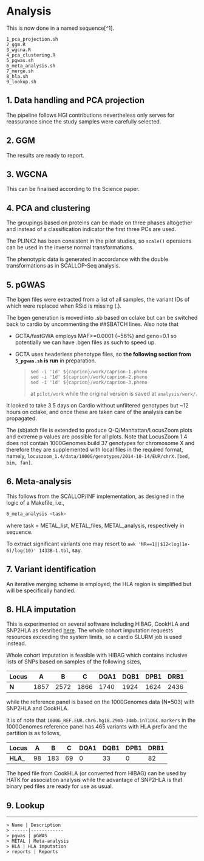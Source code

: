 # Analysis

This is now done in a named sequence[^1].

```
1_pca_projection.sh
2_ggm.R
3_wgcna.R
4_pca_clustering.R
5_pgwas.sh
6_meta_analysis.sh
7_merge.sh
8_hla.sh
9_lookup.sh
```

## 1. Data handling and PCA projection

The pipeline follows HGI contributions nevertheless only serves for reassurance since the study samples were carefully selected. 

## 2. GGM

The results are ready to report.

## 3. WGCNA

This can be finalised according to the Science paper.

## 4. PCA and clustering

The groupings based on proteins can be made on three phases altogether and instead of a classification indicator the first three PCs are used.

The PLINK2 has been consistent in the pilot studies, so `scale()` operaions can be used in the inverse normal transformations.

The phenotypic data is generated in accordance with the double transformations as in SCALLOP-Seq analysis.

## 5. pGWAS

The bgen files were extracted from a list of all samples, the variant IDs of which were replaced when RSid is missing (.).

The bgen generation is moved into .sb based on cclake but can be switched back to cardio by uncommenting the ##SBATCH lines. Also note that

* GCTA/fastGWA employs MAF>=0.0001 (~56%) and geno=0.1 so potentially we can have .bgen files as such to speed up.
* GCTA uses headerless phenotype files, so **the following section from `5_pgwas.sh` is run** in preparation.

    >```
    >sed -i '1d' ${caprion}/work/caprion-1.pheno
    >sed -i '1d' ${caprion}/work/caprion-2.pheno
    >sed -i '1d' ${caprion}/work/caprion-3.pheno
    >```
    >
    >at `pilot/work` while the original version is saved at `analysis/work/`.

It looked to take 3.5 days on Cardio without unfiltered genotypes but ~12 hours on cclake, and once these are taken care of the analysis can be propagated.

The (sb)atch file is extended to produce Q-Q/Manhattan/LocusZoom plots and extreme p values are possible for all plots. Note that LocusZoom 1.4 does not contain 1000Genomes build 37 genotypes for chromosome X and therefore they are supplemented with local files in the required format, namely, `locuszoom_1.4/data/1000G/genotypes/2014-10-14/EUR/chrX.[bed, bim, fan]`.

## 6. Meta-analysis

This follows from the SCALLOP/INF implementation, as designed in the logic of a Makefile, i.e.,

```bash
6_meta_analysis <task>
```
where task = METAL_list, METAL_files, METAL_analysis, respectively in sequence.

To extract significant variants one may resort to `awk 'NR==1||$12<log(1e-6)/log(10)' 1433B-1.tbl`, say.

## 7. Variant identification

An iterative merging scheme is employed; the HLA region is simplified but will be specifically handled.

## 8. HLA imputation

This is experimented on several software including HIBAG, CookHLA and SNP2HLA as desribed [here](https://cambridge-ceu.github.io/csd3/applications/CookHLA.html). The whole cohort imputation requests resources exceeding the system limits, so a cardio SLURM job is used instead.

Whole cohort imputation is feasible with HIBAG which contains inclusive lists of SNPs based on samples of the following sizes,

**Locus** |  A  |  B  |  C | DQA1 | DQB1 | DPB1 | DRB1
----------|-----|-----|----|------|------|------|-----
**N**     |1857 |2572 |1866| 1740 | 1924 | 1624 | 2436

while the reference panel is based on the 1000Genomes data (N=503) with SNP2HLA and CookHLA.

It is of note that `1000G_REF.EUR.chr6.hg18.29mb-34mb.inT1DGC.markers` in the 1000Genomes reference panel has 465 variants with HLA prefix and the partition is as follows,

**Locus** |  A  |  B  |  C | DQA1 | DQB1 | DPB1 | DRB1
----------|-----|-----|----|------|------|------|-----
**HLA_**  |  98 | 183 | 69 |   0  |  33  |   0  |  82

The hped file from CookHLA (or converted from HIBAG) can be used by HATK for association analysis while the advantage of SNP2HLA is that binary ped files are ready for use as usual.

## 9. Lookup

---

[*1]: Directories

    > Name | Description
    > ------|------------
    > pgwas | pGWAS
    > METAL | Meta-analysis
    > HLA | HLA imputation
    > reports | Reports
